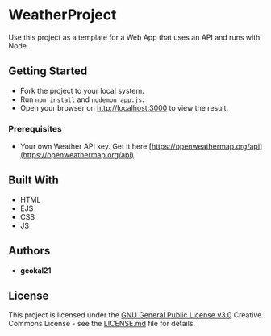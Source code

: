 # WeatherProject

Use this project as a template for a Web App that uses an API and runs with Node.

## Getting Started

  - Fork the project to your local system.
  - Run `npm install` and `nodemon app.js`.
  - Open your browser on [http://localhost:3000](http://localhost:3000) to view the result.

### Prerequisites

  - Your own Weather API key. Get it here [https://openweathermap.org/api](https://openweathermap.org/api).

## Built With

  - HTML
  - EJS
  - CSS
  - JS

## Authors

  - **geokal21**

## License

This project is licensed under the [GNU General Public License v3.0](LICENSE.md)
Creative Commons License - see the [LICENSE.md](LICENSE.md) file for
details.

